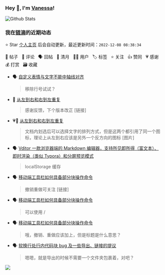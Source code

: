 ### Hey 👋, I'm [Vanessa](http://vanessa.b3log.org/)!

![Github Stats](https://github-readme-stats.vercel.app/api?username=Vanessa219&show_icons=true)

<!--events start -->

### 我在[链滴](https://ld246.com)的近期动态

⭐️ Star [个人主页](https://github.com/Vanessa219/Vanessa219) 后会自动更新，最近更新时间：`2022-12-08 08:38:34`

📝 帖子 &nbsp; 💬 评论 &nbsp; 🗣 回帖 &nbsp; 🌙 清月 &nbsp; 👨‍💻 用户 &nbsp; 🏷️ 标签 &nbsp; ⭐️ 关注 &nbsp; 👍 赞同 &nbsp; 💗 感谢 &nbsp; 💰 打赏 &nbsp; 🗃 收藏

* 🗣 [自定义表情与文字不能中轴线对齐](https://ld246.com/article/1670399411493/comment/1670415693380#comments)

  > 移除行号试试？
* 💬 [从左到右和右到左重复](https://ld246.com/article/1670393750020/comment/1670395642749#comments)

  > 感谢反馈，下个版本改正 [链接]
* 💗📝 [从左到右和右到左重复](https://ld246.com/article/1670393750020)

  > 文档内划选后可以选择文字的排列方式，但是这两个都引用了同一个图标，理论上从左到右应该是另外一个反方向的图标 [图片]
* 🗣 [Vditor 一款浏览器端的 Markdown 编辑器，支持所见即所得（富文本）、即时渲染（类似 Typora）和分屏预览模式](https://ld246.com/article/1549638745630/comment/1670377964228#comments)

  > localStorage 缓存
* 🗣 [移动端工具栏如何具备部分块操作命令](https://ld246.com/article/1670317384256/comment/1670340021544#comments)

  > 撤销重做可关注 [链接]
* 🗣 [移动端工具栏如何具备部分块操作命令](https://ld246.com/article/1670317384256/comment/1670339737346#comments)

  > 可以使用 /
* 🗣 [移动端工具栏如何具备部分块操作命令](https://ld246.com/article/1670317384256/comment/1670334208703#comments)

  > 哦，撤销、重做应该加上，但是标题是什么意思？
* 🗣 [软换行处行内代码块 bug 及一些导出、链接的提议](https://ld246.com/article/1670078602285/comment/1670310197610#comments)

  > 嗯嗯，就是导出的时候不需要一个文件夹包裹着，对吧？


<!--events end -->

<a title="Hits" target="_blank" href="https://github.com/Vanessa219/Vanessa219"><img src="https://hits.b3log.org/Vanessa219/Vanessa219.svg"></a>
